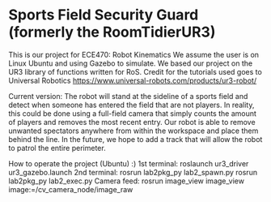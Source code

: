 # Sports Field Security Guard (formerly the RoomTidierUR3)
This is our project for ECE470: Robot Kinematics
We assume the user is on Linux Ubuntu and using Gazebo to simulate. We based our project on the UR3 library of functions written for RoS. Credit for the tutorials used goes to Universal Robotics https://www.universal-robots.com/products/ur3-robot/

Current version:
  The robot will stand at the sideline of a sports field and detect when someone has entered the field that are not players. In reality, this could be done using a full-field camera that simply counts the amount of players and removes the most recent entry. Our robot is able to remove unwanted spectators anywhere from within the workspace and place them behind the line. In the future, we hope to add a track that will allow the robot to patrol the entire perimeter. 

How to operate the project (Ubuntu)
:)
1st terminal: 
  roslaunch ur3_driver ur3_gazebo.launch
2nd terminal: 
  rosrun lab2pkg_py lab2_spawn.py
  rosrun lab2pkg_py lab2_exec.py
Camera feed:
  rosrun image_view image_view image:=/cv_camera_node/image_raw
